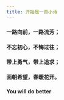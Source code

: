 ```yaml
---
title: 开始是一首小诗
---
```


#### 一路向前，一路流芳；

#### 不忘初心，不悔过往；

#### 带上勇气，带上追求；

#### 面朝希望，春暖花开。

#### You will do better

